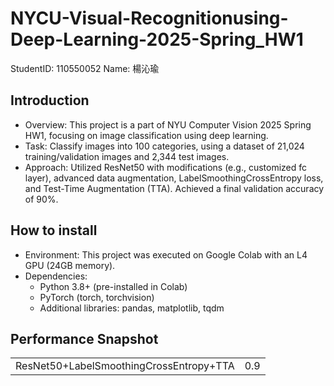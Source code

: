 # NYCU-Visual-Recognitionusing-Deep-Learning-2025-Spring_HW1
StudentID: 110550052
Name: 楊沁瑜
## Introduction
* Overview: This project is a part of NYU Computer Vision 2025 Spring HW1, focusing on image classification using deep learning.
* Task: Classify images into 100 categories, using a dataset of 21,024 training/validation images and 2,344 test images.
* Approach: Utilized ResNet50 with modifications (e.g., customized fc layer), advanced data augmentation, LabelSmoothingCrossEntropy loss, and Test-Time Augmentation (TTA). Achieved a final validation accuracy of 90%.
## How to install
* Environment: This project was executed on Google Colab with an L4 GPU (24GB memory).
* Dependencies:
  * Python 3.8+ (pre-installed in Colab)
  * PyTorch (torch, torchvision)
  * Additional libraries: pandas, matplotlib, tqdm
## Performance Snapshot 
<table>
  <tr>
    <td>ResNet50+LabelSmoothingCrossEntropy+TTA</td>
    <td>0.9</td>
  </tr>
